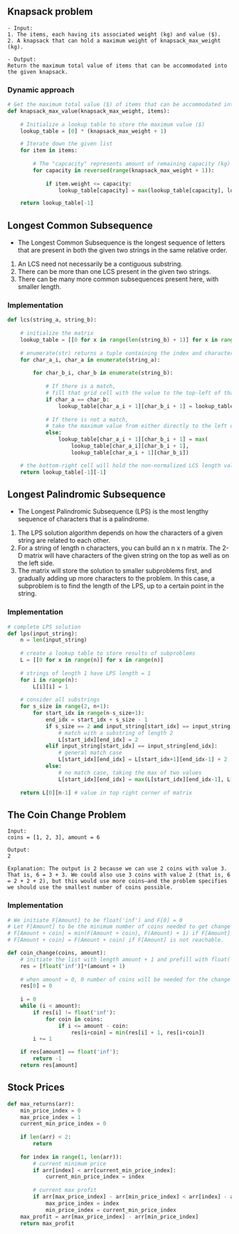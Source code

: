 ## Knapsack problem
```
- Input:
1. The items, each having its associated weight (kg) and value ($).
2. A knapsack that can hold a maximum weight of knapsack_max_weight (kg).

- Output:
Return the maximum total value of items that can be accommodated into the given knapsack.
```
### Dynamic approach
```python
# Get the maximum total value ($) of items that can be accommodated into the given knapsack
def knapsack_max_value(knapsack_max_weight, items):
    
    # Initialize a lookup table to store the maximum value ($) 
    lookup_table = [0] * (knapsack_max_weight + 1)

    # Iterate down the given list
    for item in items:
        
        # The "capcacity" represents amount of remaining capacity (kg) of knapsack at a given moment. 
        for capacity in reversed(range(knapsack_max_weight + 1)):
            
            if item.weight <= capacity:
                lookup_table[capacity] = max(lookup_table[capacity], lookup_table[capacity - item.weight] + item.value)

    return lookup_table[-1]
```

## Longest Common Subsequence
- The Longest Common Subsequence is the longest sequence of letters that are present in both the given two strings in the same relative order.
1. An LCS need not necessarily be a contiguous substring.
2. There can be more than one LCS present in the given two strings.
3. There can be many more common subsequences present here, with smaller length.

### Implementation
```python
def lcs(string_a, string_b):
    
    # initialize the matrix 
    lookup_table = [[0 for x in range(len(string_b) + 1)] for x in range(len(string_a) + 1)]
    
    # enumerate(str) returns a tuple containing the index and character in each iteration
    for char_a_i, char_a in enumerate(string_a):
        
        for char_b_i, char_b in enumerate(string_b):
            
            # If there is a match, 
            # fill that grid cell with the value to the top-left of that cell plus one
            if char_a == char_b:
                lookup_table[char_a_i + 1][char_b_i + 1] = lookup_table[char_a_i][char_b_i] + 1
                
            # If there is not a match, 
            # take the maximum value from either directly to the left or the top cell
            else:
                lookup_table[char_a_i + 1][char_b_i + 1] = max(
                    lookup_table[char_a_i][char_b_i + 1],
                    lookup_table[char_a_i + 1][char_b_i])

    # the bottom-right cell will hold the non-normalized LCS length value.
    return lookup_table[-1][-1]
```
## Longest Palindromic Subsequence
- The Longest Palindromic Subsequence (LPS) is the most lengthy sequence of characters that is a palindrome.
1. The LPS solution algorithm depends on how the characters of a given string are related to each other.
2. For a string of length n characters, you can build an n x n matrix. The 2-D matrix will have characters of the given string on the top as well as on the left side.
3. The matrix will store the solution to smaller subproblems first, and gradually adding up more characters to the problem. In this case, a subproblem is to find the length of the LPS, up to a certain point in the string.

### Implementation
```python
# complete LPS solution
def lps(input_string): 
    n = len(input_string) 
  
    # create a lookup table to store results of subproblems 
    L = [[0 for x in range(n)] for x in range(n)] 
  
    # strings of length 1 have LPS length = 1
    for i in range(n): 
        L[i][i] = 1 
    
    # consider all substrings
    for s_size in range(2, n+1): 
        for start_idx in range(n-s_size+1): 
            end_idx = start_idx + s_size - 1
            if s_size == 2 and input_string[start_idx] == input_string[end_idx]:
                # match with a substring of length 2
                L[start_idx][end_idx] = 2
            elif input_string[start_idx] == input_string[end_idx]: 
                # general match case
                L[start_idx][end_idx] = L[start_idx+1][end_idx-1] + 2
            else:
                # no match case, taking the max of two values
                L[start_idx][end_idx] = max(L[start_idx][end_idx-1], L[start_idx+1][end_idx]); 
    
    return L[0][n-1] # value in top right corner of matrix
```

## The Coin Change Problem
```
Input: 
coins = [1, 2, 3], amount = 6

Output: 
2

Explanation: The output is 2 because we can use 2 coins with value 3. That is, 6 = 3 + 3. We could also use 3 coins with value 2 (that is, 6 = 2 + 2 + 2), but this would use more coins—and the problem specifies we should use the smallest number of coins possible.
```
### Implementation
```python
# We initiate F[Amount] to be float('inf') and F[0] = 0
# Let F[Amount] to be the minimum number of coins needed to get change for the Amount.
# F[Amount + coin] = min(F(Amount + coin), F(Amount) + 1) if F[Amount] is reachable.
# F[Amount + coin] = F(Amount + coin) if F[Amount] is not reachable.

def coin_change(coins, amount):
    # initiate the list with length amount + 1 and prefill with float('inf')
    res = [float('inf')]*(amount + 1)
    
    # when amount = 0, 0 number of coins will be needed for the change
    res[0] = 0
    
    i = 0
    while (i < amount):
        if res[i] != float('inf'):
            for coin in coins:
                if i <= amount - coin:
                    res[i+coin] = min(res[i] + 1, res[i+coin])
        i += 1

    if res[amount] == float('inf'):
        return -1
    return res[amount]
```

## Stock Prices
```python
def max_returns(arr):
    min_price_index = 0
    max_price_index = 1
    current_min_price_index = 0
    
    if len(arr) < 2:
        return
    
    for index in range(1, len(arr)):
        # current minimum price
        if arr[index] < arr[current_min_price_index]:
            current_min_price_index = index
            
        # current max profit
        if arr[max_price_index] - arr[min_price_index] < arr[index] - arr[current_min_price_index]:
            max_price_index = index
            min_price_index = current_min_price_index
    max_profit = arr[max_price_index] - arr[min_price_index]
    return max_profit
```